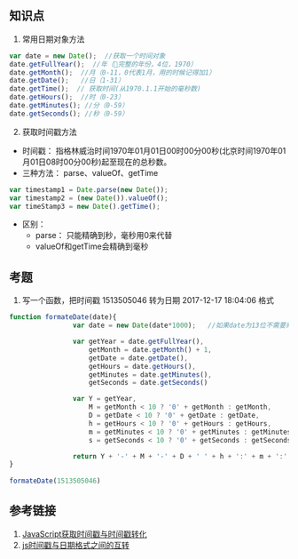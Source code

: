 ## 知识点
1. 常用日期对象方法
```js
var date = new Date();  //获取一个时间对象  
date.getFullYear();  //年（完整的年份，4位，1970）  
date.getMonth();  //月（0-11，0代表1月，用的时候记得加1）
date.getDate();   //日（1-31）
date.getTime();  // 获取时间(从1970.1.1开始的毫秒数)
date.getHours();  //时（0-23）
date.getMinutes(); //分（0-59）
date.getSeconds(); //秒（0-59）
```
2. 获取时间戳方法
- 时间戳： 指格林威治时间1970年01月01日00时00分00秒(北京时间1970年01月01日08时00分00秒)起至现在的总秒数。
- 三种方法： parse、valueOf、getTime
```js
var timestamp1 = Date.parse(new Date());
var timestamp2 = (new Date()).valueOf();
var timeStamp3 = new Date().getTime();
```
- 区别：
    - parse： 只能精确到秒，毫秒用0来代替
    - valueOf和getTime会精确到毫秒
## 考题
1. 写一个函数，把时间戳 1513505046 转为日期 2017-12-17 18:04:06 格式
```js
function formateDate(date){
                var date = new Date(date*1000);   //如果date为13位不需要乘1000

                var getYear = date.getFullYear(),
                    getMonth = date.getMonth() + 1,
                    getDate = date.getDate(),
                    getHours = date.getHours(),
                    getMinutes = date.getMinutes(),
                    getSeconds = date.getSeconds()

                var Y = getYear,
                    M = getMonth < 10 ? '0' + getMonth : getMonth,
                    D = getDate < 10 ? '0' + getDate : getDate,
                    h = getHours < 10 ? '0' + getHours : getHours,
                    m = getMinutes < 10 ? '0' + getMinutes : getMinutes,
                    s = getSeconds < 10 ? '0' + getSeconds : getSeconds

                return Y + '-' + M + '-' + D + ' ' + h + ':' + m + ':' + s;
}
          
formateDate(1513505046)
```
## 参考链接
1. <a href="https://segmentfault.com/a/1190000006160703" target="_blank">JavaScript获取时间戳与时间戳转化</a>
2. <a href="https://segmentfault.com/a/1190000000481753" target="_blank">js时间戳与日期格式之间的互转</a>

